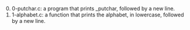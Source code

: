 0. 0-putchar.c: a program that prints _putchar, followed by a new line.
1. 1-alphabet.c:  a function that prints the alphabet, in lowercase, followed by a new line.
